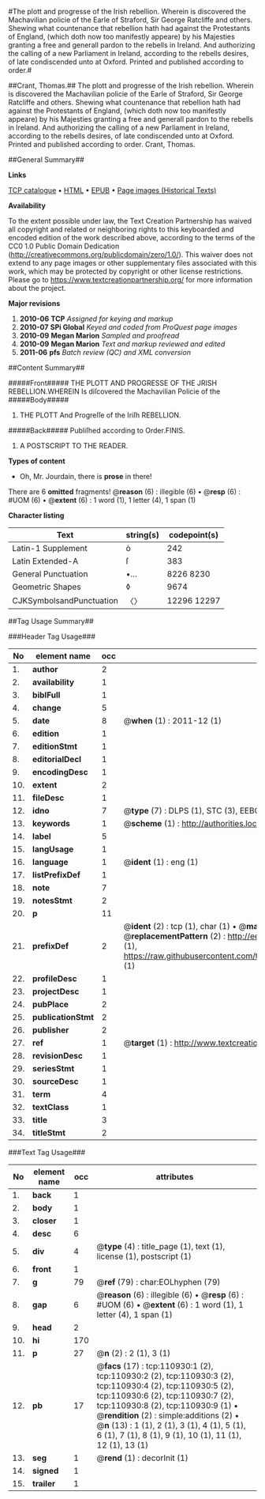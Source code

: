 #The plott and progresse of the Irish rebellion. Wherein is discovered the Machavilian policie of the Earle of Straford, Sir George Ratcliffe and others. Shewing what countenance that rebellion hath had against the Protestants of England, (which doth now too manifestly appeare) by his Majesties granting a free and generall pardon to the rebells in Ireland. And authorizing the calling of a new Parliament in Ireland, according to the rebells desires, of late condiscended unto at Oxford. Printed and published according to order.#

##Crant, Thomas.##
The plott and progresse of the Irish rebellion. Wherein is discovered the Machavilian policie of the Earle of Straford, Sir George Ratcliffe and others. Shewing what countenance that rebellion hath had against the Protestants of England, (which doth now too manifestly appeare) by his Majesties granting a free and generall pardon to the rebells in Ireland. And authorizing the calling of a new Parliament in Ireland, according to the rebells desires, of late condiscended unto at Oxford. Printed and published according to order.
Crant, Thomas.

##General Summary##

**Links**

[TCP catalogue](http://www.ota.ox.ac.uk/tcp/)  • 
[HTML](http://tei.it.ox.ac.uk/tcp/Texts-HTML/free/A85/A85531.html)  • 
[EPUB](http://tei.it.ox.ac.uk/tcp/Texts-EPUB/free/A85/A85531.epub) • 
[Page images (Historical Texts)](https://historicaltexts.jisc.ac.uk/eebo-99858871e)

**Availability**

To the extent possible under law, the Text Creation Partnership has waived all copyright and related or neighboring rights to this keyboarded and encoded edition of the work described above, according to the terms of the CC0 1.0 Public Domain Dedication (http://creativecommons.org/publicdomain/zero/1.0/). This waiver does not extend to any page images or other supplementary files associated with this work, which may be protected by copyright or other license restrictions. Please go to https://www.textcreationpartnership.org/ for more information about the project.

**Major revisions**

1. __2010-06__ __TCP__ *Assigned for keying and markup*
1. __2010-07__ __SPi Global__ *Keyed and coded from ProQuest page images*
1. __2010-09__ __Megan Marion__ *Sampled and proofread*
1. __2010-09__ __Megan Marion__ *Text and markup reviewed and edited*
1. __2011-06__ __pfs__ *Batch review (QC) and XML conversion*

##Content Summary##

#####Front#####
THE PLOTT AND PROGRESSE OF THE JRISH REBELLION.WHEREIN Is diſcovered the Machavilian Policie of the 
#####Body#####

1. THE PLOTT And Progreſſe of the Iriſh REBELLION.

#####Back#####
Publiſhed according to Order.FINIS.
1. A POSTSCRIPT TO THE READER.

**Types of content**

  * Oh, Mr. Jourdain, there is **prose** in there!

There are 6 **omitted** fragments! 
 @__reason__ (6) : illegible (6)  •  @__resp__ (6) : #UOM (6)  •  @__extent__ (6) : 1 word (1), 1 letter (4), 1 span (1)

**Character listing**


|Text|string(s)|codepoint(s)|
|---|---|---|
|Latin-1 Supplement|ò|242|
|Latin Extended-A|ſ|383|
|General Punctuation|•…|8226 8230|
|Geometric Shapes|◊|9674|
|CJKSymbolsandPunctuation|〈〉|12296 12297|

##Tag Usage Summary##

###Header Tag Usage###

|No|element name|occ|attributes|
|---|---|---|---|
|1.|__author__|2||
|2.|__availability__|1||
|3.|__biblFull__|1||
|4.|__change__|5||
|5.|__date__|8| @__when__ (1) : 2011-12 (1)|
|6.|__edition__|1||
|7.|__editionStmt__|1||
|8.|__editorialDecl__|1||
|9.|__encodingDesc__|1||
|10.|__extent__|2||
|11.|__fileDesc__|1||
|12.|__idno__|7| @__type__ (7) : DLPS (1), STC (3), EEBO-CITATION (1), PROQUEST (1), VID (1)|
|13.|__keywords__|1| @__scheme__ (1) : http://authorities.loc.gov/ (1)|
|14.|__label__|5||
|15.|__langUsage__|1||
|16.|__language__|1| @__ident__ (1) : eng (1)|
|17.|__listPrefixDef__|1||
|18.|__note__|7||
|19.|__notesStmt__|2||
|20.|__p__|11||
|21.|__prefixDef__|2| @__ident__ (2) : tcp (1), char (1)  •  @__matchPattern__ (2) : ([0-9\-]+):([0-9IVX]+) (1), (.+) (1)  •  @__replacementPattern__ (2) : http://eebo.chadwyck.com/downloadtiff?vid=$1&page=$2 (1), https://raw.githubusercontent.com/textcreationpartnership/Texts/master/tcpchars.xml#$1 (1)|
|22.|__profileDesc__|1||
|23.|__projectDesc__|1||
|24.|__pubPlace__|2||
|25.|__publicationStmt__|2||
|26.|__publisher__|2||
|27.|__ref__|1| @__target__ (1) : http://www.textcreationpartnership.org/docs/. (1)|
|28.|__revisionDesc__|1||
|29.|__seriesStmt__|1||
|30.|__sourceDesc__|1||
|31.|__term__|4||
|32.|__textClass__|1||
|33.|__title__|3||
|34.|__titleStmt__|2||


###Text Tag Usage###

|No|element name|occ|attributes|
|---|---|---|---|
|1.|__back__|1||
|2.|__body__|1||
|3.|__closer__|1||
|4.|__desc__|6||
|5.|__div__|4| @__type__ (4) : title_page (1), text (1), license (1), postscript (1)|
|6.|__front__|1||
|7.|__g__|79| @__ref__ (79) : char:EOLhyphen (79)|
|8.|__gap__|6| @__reason__ (6) : illegible (6)  •  @__resp__ (6) : #UOM (6)  •  @__extent__ (6) : 1 word (1), 1 letter (4), 1 span (1)|
|9.|__head__|2||
|10.|__hi__|170||
|11.|__p__|27| @__n__ (2) : 2 (1), 3 (1)|
|12.|__pb__|17| @__facs__ (17) : tcp:110930:1 (2), tcp:110930:2 (2), tcp:110930:3 (2), tcp:110930:4 (2), tcp:110930:5 (2), tcp:110930:6 (2), tcp:110930:7 (2), tcp:110930:8 (2), tcp:110930:9 (1)  •  @__rendition__ (2) : simple:additions (2)  •  @__n__ (13) : 1 (1), 2 (1), 3 (1), 4 (1), 5 (1), 6 (1), 7 (1), 8 (1), 9 (1), 10 (1), 11 (1), 12 (1), 13 (1)|
|13.|__seg__|1| @__rend__ (1) : decorInit (1)|
|14.|__signed__|1||
|15.|__trailer__|1||
